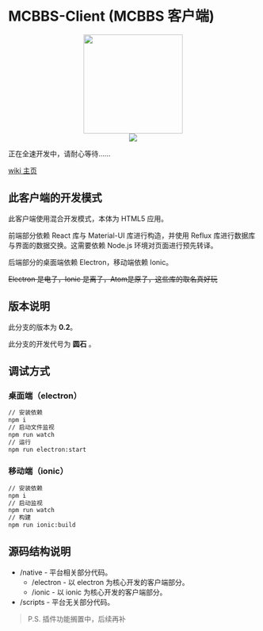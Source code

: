 # MCBBS-Client (MCBBS 客户端)

<div align="center">
<a href="http://miao.su/image/HdIbf">
<img src="http://miao.su/images/2018/12/24/447a2b32e7ec7bd5fb486.md.png" width="200" height="200">
</a>
</div>

<div align="center">
<a href="https://travis-ci.com/langyo/MCBBS-Client">
<img src="https://travis-ci.com/langyo/MCBBS-Client.svg?branch=master">
</a>
</div>

正在全速开发中，请耐心等待……

[wiki 主页](https://langyo.github.io/MCBBS-Client/docs/index)

## 此客户端的开发模式

此客户端使用混合开发模式，本体为 HTML5 应用。

前端部分依赖 React 库与 Material-UI 库进行构造，并使用 Reflux 库进行数据库与界面的数据交换。这需要依赖 Node.js 环境对页面进行预先转译。

后端部分的桌面端依赖 Electron，移动端依赖 Ionic。

~~Electron 是电子，Ionic 是离子，Atom是原子，这些库的取名真好玩~~

## 版本说明

此分支的版本为 **0.2**。

此分支的开发代号为 **圆石** 。

## 调试方式

### 桌面端（electron）
```sh
// 安装依赖
npm i
// 启动文件监视
npm run watch
// 运行
npm run electron:start
```
### 移动端（ionic）
```sh
// 安装依赖
npm i
// 启动监视
npm run watch
// 构建
npm run ionic:build
```
## 源码结构说明

- /native - 平台相关部分代码。
  - /electron - 以 electron 为核心开发的客户端部分。
  - /ionic - 以 ionic 为核心开发的客户端部分。
- /scripts - 平台无关部分代码。

> P.S. 插件功能搁置中，后续再补
